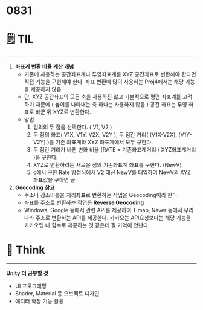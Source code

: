 # 0831

# 🗒️ TIL

---

1. **좌표계 변환 비율 계산 개념**
    - 기존에 사용하는 공간좌표계나 투영좌표계를 XYZ 공간좌표로 변환해야 한다면 직접 기능을 구현해야 한다. 좌표 변환에 많이 사용하는 Proj4에서는 해당 기능을 제공하지 않음
    - 단, XYZ 공간좌표의 모든 축을 사용하진 않고 기본적으로 평면 좌표계를 고려하기 때문에 ( 높이를 나타내는 축 하나는 사용하지 않음 ) 공간 좌표는 투영 좌표로 바꾼 뒤 XYZ로 변환한다.
    - 방법
        1. 임의의 두 점을 선택한다. ( V1, V2 )
        2. 두 점의 좌표( V1X, V1Y, V2X, V2Y ), 두 점간 거리( (V1X-V2X), (V1Y-V2Y) )를 기존 좌표계와 XYZ 좌표계에서 모두 구한다.
        3. 두 점간 거리가 바뀐 변화 비율 (RATE = 기존좌표계거리 / XYZ좌표계거리 )을 구한다.
        4. XYZ로 변환하려는 새로운 점의 기존좌표계 좌표를 구한다. (NewV)
        5. c에서 구한 Rate 방정식에서 V2 대신 NewV를 대입하여 NewV의 XYZ 좌표값을 구하면 끝.
2. **Geocoding [참고](https://zept-gmk.tistory.com/26)**
    - 주소나 장소이름을 지리좌표로 변환하는 작업을 Geocoding이라 한다.
    - 좌표를 주소로 변환하는 작업은 **Reverse Geocoding**
    - Windows, Google 등에서 관련 API를 제공하며  T map, Naver 등에서 우리나라 주소로 변환하는 API를 제공한다. 카카오는 API요청보다는 해당 기능을 카카오맵 내 함수로 제공하는 것 같은데 잘 기억이 안난다.

# 💭 Think

---

**Unity 더 공부할 것**

- UI 프로그래밍
- Shader, Material 등 오브젝트 디자인
- 에디터 확장 기능 활용